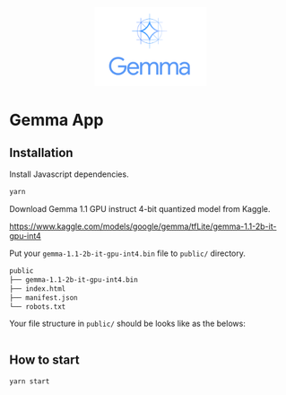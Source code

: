 <p align="center"><img src="./src/assets/gemma.svg" width="200" /></p>
<h1>Gemma App</h1>

## Installation

Install Javascript dependencies.

```bash
yarn
```

Download Gemma 1.1 GPU instruct 4-bit quantized model from Kaggle.

https://www.kaggle.com/models/google/gemma/tfLite/gemma-1.1-2b-it-gpu-int4

Put your `gemma-1.1-2b-it-gpu-int4.bin` file to `public/` directory.

```plaintext
public
├── gemma-1.1-2b-it-gpu-int4.bin
├── index.html
├── manifest.json
└── robots.txt
```

Your file structure in `public/` should be looks like as the belows:

```bash
``` 

## How to start

```bash
yarn start
```
